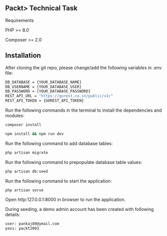 ## Packt> Technical Task

Requirements

PHP >= 8.0

Composer >= 2.0

## Installation

After cloning the git repo, please change/add the following variables in .env file:

```sh
DB_DATABASE = {YOUR_DATABASE_NAME}
DB_USERNAME = {YOUR_DATABASE_USER}
DB_PASSWORD = {YOUR_DATABASE_PASSWORD}
REST_API_URL = "https://gorest.co.in/public/v2/"
REST_API_TOKEN = {GOREST_API_TOKEN}
```

Run the following commands in the terminal to install the dependencies and modules:

```sh
composer install
```

```sh
npm install && npm run dev
```

Run the following command to add database tables:

```sh
php artisan migrate
```

Run the following command to prepopulate database table values:

```sh
php artisan db:seed
```

Run the following command to start the application:

```sh
php artisan serve
```

Open http:127.0.0.1:8000 in browser to run the application.

During seeding, a demo admin account has been created with following details:

```sh
user: pankaj89@ymail.com
pass: packt2003
```
